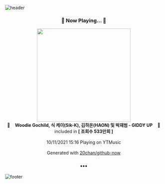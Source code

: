 ![header](https://capsule-render.vercel.app/api?type=wave&height=170&section=header&text=Hi.%20I'm%20SHIFT&fontColor=090707&fontAlignX=45&fontAlignY=65&fontSize=100)

<h3 align="center">🎵 Now Playing... 🎵</h3>
<p align="center">
  <a href="https://music.youtube.com/watch?v=Md8TBGM900A">
    <img width="300" src="https://i.ytimg.com/vi/Md8TBGM900A/sddefault.jpg?sqp=-oaymwEWCJADEOEBIAQqCghqEJQEGHgg6AJIWg&rs">
  </a>
  <br>
  🎵&nbsp&nbsp&nbsp <b>Woodie Gochild, 식 케이(Sik-K), 김하온(HAON) 및 박재범 - GIDDY UP</b> &nbsp&nbsp&nbsp🎵
  <br>
  included in <b>[ 조회수 533만회 ]</b>
  
  <br />
  <br />
  10/11/2021 15:16 Playing on YTMusic
  <br />
  <br />
  Generated with <a href="https://github.com/20chan/github-now">20chan/github-now</a>
</p>

<h3 align="center">•••</h3>

![footer](https://capsule-render.vercel.app/api?type=wave&height=150&section=footer)
